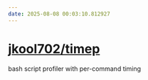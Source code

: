 ```yaml
---
date: 2025-08-08 00:03:10.812927
---
```


# [jkool702/timep](https://github.com/jkool702/timep)

bash script profiler with per-command timing